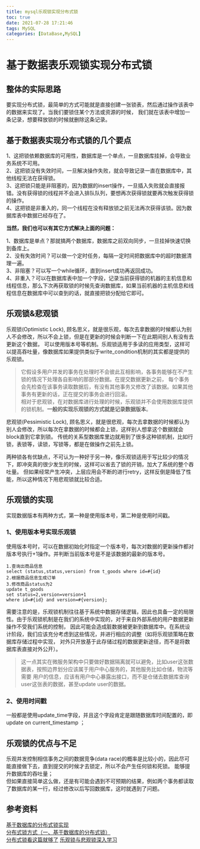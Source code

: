 ```yaml
---
title: mysql乐观锁实现分布式锁
toc: true
date: 2021-07-28 17:21:46
tags: MySQL
categories: [DataBase,MySQL]
---
```


# 基于数据表乐观锁实现分布式锁

## 整体的实际思路
要实现分布式锁，最简单的方式可能就是直接创建一张锁表，然后通过操作该表中的数据来实现了。当我们要锁住某个方法或资源的时候，
我们就在该表中增加一条记录，想要释放锁的时候就删除这条记录。  


## 基于数据表实现分布式锁的几个要点

1、这把锁依赖数据库的可用性，数据库是一个单点，一旦数据库挂掉，会导致业务系统不可用。  
2、这把锁没有失效时间，一旦解决操作失败，就会导致记录一直在数据库中，其他线程无法在获得锁。  
3、这把锁只能是非阻塞的，因为数据的insert操作，一旦插入失败就会直接报错。没有获得锁的线程并不会进入排队队列，要想再次获得锁就要再次触发获得锁的操作。  
4、这把锁是非重入的，同一个线程在没有释放锁之前无法再次获得该锁。因为数据库表中数据已经存在了。  

**当然，我们也可以有其它方式解决上面的问题：**  

1、数据库是单点？那就搞两个数据库，数据库之前双向同步，一旦挂掉快速切换到备库上。  
2、没有失效时间？可以做一个定时任务，每隔一定时间把数据库中的超时数据清理一遍。  
3、非阻塞？可以写一个while循环，直到insert成功再返回成功。  
4、非重入？可以在数据库表中加一个字段，记录当前获得锁的机器的主机信息和线程信息，那么下次再获取锁的时候先查询数据库，如果当前机器的主机信息和线程信息在数据库中可以查到的话，就直接把锁分配给它即可。   


## 乐观锁&悲观锁
乐观锁(Optimistic Lock), 顾名思义，就是很乐观，每次去拿数据的时候都认为别人不会修改，所以不会上锁，但是在更新的时候会判断一下在此期间别人有没有去更新这个数据，
可以使用版本号等机制。乐观锁适用于多读的应用类型，这样可以提高吞吐量，像数据库如果提供类似于write_condition机制的其实都是提供的乐观锁。  
> 它假设多用户并发的事务在处理时不会彼此互相影响，各事务能够在不产生锁的情况下处理各自影响的那部分数据。在提交数据更新之前，
> 每个事务会先检查在该事务读取数据后，有没有其他事务又修改了该数据。如果其他事务有更新的话，正在提交的事务会进行回滚。    
> 相对于悲观锁，在对数据库进行处理的时候，乐观锁并不会使用数据库提供的锁机制。**一般的实现乐观锁的方式就是记录数据版本**。  

悲观锁(Pessimistic Lock), 顾名思义，就是很悲观，每次去拿数据的时候都认为别人会修改，所以每次在拿数据的时候都会上锁，这样别人想拿这个数据就会block直到它拿到锁。
传统的关系型数据库里边就用到了很多这种锁机制，比如行锁，表锁等，读锁，写锁等，都是在做操作之前先上锁。    

两种锁各有优缺点，不可认为一种好于另一种，像乐观锁适用于写比较少的情况下，即冲突真的很少发生的时候，这样可以省去了锁的开销，加大了系统的整个吞吐量。
但如果经常产生冲突，上层应用会不断的进行retry，这样反倒是降低了性能，所以这种情况下用悲观锁就比较合适。  


## 乐观锁的实现
实现数据版本有两种方式，第一种是使用版本号，第二种是使用时间戳。  

### 1、使用版本号实现乐观锁
使用版本号时，可以在数据初始化时指定一个版本号，每次对数据的更新操作都对版本号执行+1操作。并判断当前版本号是不是该数据的最新的版本号。
```text
1.查询出商品信息
select (status,status,version) from t_goods where id=#{id}
2.根据商品信息生成订单
3.修改商品status为2
update t_goods
set status=2,version=version+1
where id=#{id} and version=#{version};
```
需要注意的是，乐观锁机制往往基于系统中数据存储逻辑，因此也具备一定的局限性。由于乐观锁机制是在我们的系统中实现的，对于来自外部系统的用户数据更新操作不受我们系统的控制，
因此可能会造成脏数据被更新到数据库中。在系统设计阶段，我们应该充分考虑到这些情况，并进行相应的调整（如将乐观锁策略在数据库存储过程中实现，
对外只开放基于此存储过程的数据更新途径，而不是将数据库表直接对外公开）。
> 这一点其实在微服务架构中只要做好数据隔离就可以避免，比如user这张数据表，按照边界划分应该属于用户中心服务的，其他服务比如仓储，物流等需要
> 用户的信息，应该有用户中心暴露出接口，而不是仓储去数据库查询user这张表的数据，甚至update user的数据。


### 2、使用时间戳
一般都是使用update_time字段，并且这个字段肯定是跟随数据库时间配置的，即 update on current_timestamp ；

## 乐观锁的优点与不足

乐观并发控制相信事务之间的数据竞争(data race)的概率是比较小的，因此尽可能直接做下去，直到提交的时候才去锁定，所以不会产生任何锁和死锁。
能够提升数据库的吞吐量；  
但如果直接简单这么做，还是有可能会遇到不可预期的结果，例如两个事务都读取了数据库的某一行，经过修改以后写回数据库，这时就遇到了问题。

## 参考资料
[基于数据库的分布式锁实现](https://blog.csdn.net/lmb55/article/details/78495629)    
[分布式锁方式（一、基于数据库的分布式锁）](https://blog.csdn.net/tianjiabin123/article/details/72625156)  
[分布式锁看这篇就够了](https://zhuanlan.zhihu.com/p/42056183)
[乐观锁与悲观锁深入学习](https://blog.csdn.net/lmb55/article/details/78266667)
